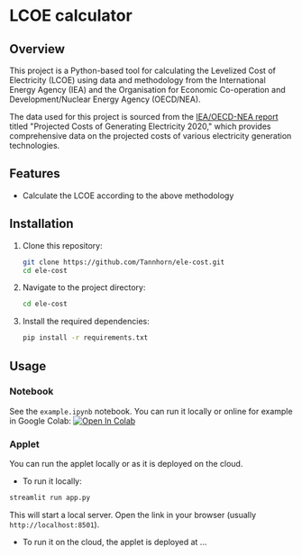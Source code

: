# LCOE calculator

## Overview

This project is a Python-based tool for calculating the Levelized Cost of Electricity (LCOE) using data and methodology from the International Energy Agency (IEA) and the Organisation for Economic Co-operation and Development/Nuclear Energy Agency (OECD/NEA).

The data used for this project is sourced from the [IEA/OECD-NEA report](https://iea.blob.core.windows.net/assets/ae17da3d-e8a5-4163-a3ec-2e6fb0b5677d/Projected-Costs-of-Generating-Electricity-2020.pdf) titled "Projected Costs of Generating Electricity 2020," which provides comprehensive data on the projected costs of various electricity generation technologies.

## Features

- Calculate the LCOE according to the above methodology

## Installation

1. Clone this repository:

   ```bash
   git clone https://github.com/Tannhorn/ele-cost.git
   cd ele-cost
   ```

1. Navigate to the project directory:
    ```bash
    cd ele-cost

2. Install the required dependencies:

   ```bash
   pip install -r requirements.txt
   ```

## Usage

### Notebook

See the `example.ipynb` notebook. You can run it locally or online for example in Google Colab: [![Open In Colab](https://colab.research.google.com/assets/colab-badge.svg)](https://colab.research.google.com/github/tannhorn/ele-cost/blob/main/example.ipynb)

### Applet

You can run the applet locally or as it is deployed on the cloud.

- To run it locally:
 ```bash
 streamlit run app.py
 ```
This will start a local server. Open the link in your browser (usually `http://localhost:8501`).

- To run it on the cloud, the applet is deployed at ...

